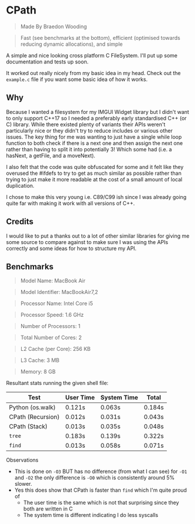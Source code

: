 # CPath

> Made By Braedon Wooding

> Fast (see benchmarks at the bottom), efficient (optimised towards reducing dynamic allocations), and simple

A simple and nice looking cross platform C FileSystem.  I'll put up some documentation and tests up soon.

It worked out really nicely from my basic idea in my head.  Check out the `example.c` file if you want some basic idea of how it works.

## Why

Because I wanted a filesystem for my IMGUI Widget library but I didn't want to only support C++17 so I needed a preferably early standardised C++ (or C) library.  While there existed plenty of variants their APIs weren't particularly nice or they didn't try to reduce includes or various other issues.  The key thing for me was wanting to just have a single while loop function to both check if there is a next one and then assign the next one rather than having to split it into potentially 3! Which some had (i.e. a hasNext, a getFile, and a moveNext).

I also felt that the code was quite obfuscated for some and it felt like they overused the #ifdefs to try to get as much similar as possible rather than trying to just make it more readable at the cost of a small amount of local duplication.

I chose to make this very young i.e. C89/C99 ish since I was already going quite far with making it work with all versions of C++.

## Credits

I would like to put a thanks out to a lot of other similar libraries for giving me some source to compare against to make sure I was using the APIs correctly and some ideas for how to structure my API.

## Benchmarks

> Model Name: MacBook Air

> Model Identifier: MacBookAir7,2

> Processor Name: Intel Core i5

> Processor Speed: 1.6 GHz

> Number of Processors: 1

> Total Number of Cores: 2

> L2 Cache (per Core): 256 KB

> L3 Cache: 3 MB

> Memory: 8 GB

Resultant stats running the given shell file:

| Test        | User Time | System Time  | Total |
| ------------- |-------------| -----|-------|
| Python (os.walk) | 0.121s | 0.063s | 0.184s |
| CPath (Recursion) | 0.012s | 0.031s | 0.043s |
| CPath (Stack) | 0.013s | 0.035s | 0.048s |
| `tree` | 0.183s | 0.139s | 0.322s |
| `find` | 0.013s | 0.058s | 0.071s |

Observations

- This is done on `-O3` BUT has no difference (from what I can see) for `-O1` and `-O2` the only difference is `-O0` which is consistently around 5% slower.
- Yes this does show that CPath is faster than `find` which I'm quite proud of
  - The user time is the same which is not that surprising since they both are written in C
  - The system time is different indicating I do less syscalls

